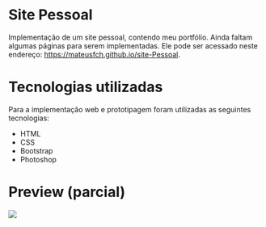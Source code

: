 # Site Pessoal
Implementação de um site pessoal, contendo meu portfólio. Ainda faltam algumas páginas para serem implementadas. Ele pode ser acessado neste endereço: https://mateusfch.github.io/site-Pessoal.
# Tecnologias utilizadas
Para a implementação web e prototipagem foram utilizadas as seguintes tecnologias:
* HTML
* CSS
* Bootstrap
* Photoshop

# Preview (parcial)
<img src="https://i.imgur.com/9fO8UTO.png">
